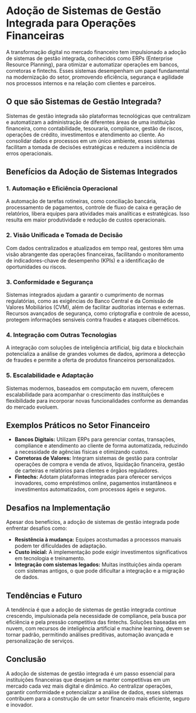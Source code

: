 # Adoção de Sistemas de Gestão Integrada para Operações Financeiras

A transformação digital no mercado financeiro tem impulsionado a adoção de sistemas de gestão integrada, conhecidos como ERPs (Enterprise Resource Planning), para otimizar e automatizar operações em bancos, corretoras e fintechs. Esses sistemas desempenham um papel fundamental na modernização do setor, promovendo eficiência, segurança e agilidade nos processos internos e na relação com clientes e parceiros.

## O que são Sistemas de Gestão Integrada?

Sistemas de gestão integrada são plataformas tecnológicas que centralizam e automatizam a administração de diferentes áreas de uma instituição financeira, como contabilidade, tesouraria, compliance, gestão de riscos, operações de crédito, investimentos e atendimento ao cliente. Ao consolidar dados e processos em um único ambiente, esses sistemas facilitam a tomada de decisões estratégicas e reduzem a incidência de erros operacionais.

## Benefícios da Adoção de Sistemas Integrados

### 1. **Automação e Eficiência Operacional**
A automação de tarefas rotineiras, como conciliação bancária, processamento de pagamentos, controle de fluxo de caixa e geração de relatórios, libera equipes para atividades mais analíticas e estratégicas. Isso resulta em maior produtividade e redução de custos operacionais.

### 2. **Visão Unificada e Tomada de Decisão**
Com dados centralizados e atualizados em tempo real, gestores têm uma visão abrangente das operações financeiras, facilitando o monitoramento de indicadores-chave de desempenho (KPIs) e a identificação de oportunidades ou riscos.

### 3. **Conformidade e Segurança**
Sistemas integrados ajudam a garantir o cumprimento de normas regulatórias, como as exigências do Banco Central e da Comissão de Valores Mobiliários (CVM), além de facilitar auditorias internas e externas. Recursos avançados de segurança, como criptografia e controle de acesso, protegem informações sensíveis contra fraudes e ataques cibernéticos.

### 4. **Integração com Outras Tecnologias**
A integração com soluções de inteligência artificial, big data e blockchain potencializa a análise de grandes volumes de dados, aprimora a detecção de fraudes e permite a oferta de produtos financeiros personalizados.

### 5. **Escalabilidade e Adaptação**
Sistemas modernos, baseados em computação em nuvem, oferecem escalabilidade para acompanhar o crescimento das instituições e flexibilidade para incorporar novas funcionalidades conforme as demandas do mercado evoluem.

## Exemplos Práticos no Setor Financeiro

- **Bancos Digitais:** Utilizam ERPs para gerenciar contas, transações, compliance e atendimento ao cliente de forma automatizada, reduzindo a necessidade de agências físicas e otimizando custos.
- **Corretoras de Valores:** Integram sistemas de gestão para controlar operações de compra e venda de ativos, liquidação financeira, gestão de carteiras e relatórios para clientes e órgãos reguladores.
- **Fintechs:** Adotam plataformas integradas para oferecer serviços inovadores, como empréstimos online, pagamentos instantâneos e investimentos automatizados, com processos ágeis e seguros.

## Desafios na Implementação

Apesar dos benefícios, a adoção de sistemas de gestão integrada pode enfrentar desafios como:

- **Resistência à mudança:** Equipes acostumadas a processos manuais podem ter dificuldades de adaptação.
- **Custo inicial:** A implementação pode exigir investimentos significativos em tecnologia e treinamento.
- **Integração com sistemas legados:** Muitas instituições ainda operam com sistemas antigos, o que pode dificultar a integração e a migração de dados.

## Tendências e Futuro

A tendência é que a adoção de sistemas de gestão integrada continue crescendo, impulsionada pela necessidade de compliance, pela busca por eficiência e pela pressão competitiva das fintechs. Soluções baseadas em nuvem, com recursos de inteligência artificial e machine learning, devem se tornar padrão, permitindo análises preditivas, automação avançada e personalização de serviços.

## Conclusão

A adoção de sistemas de gestão integrada é um passo essencial para instituições financeiras que desejam se manter competitivas em um mercado cada vez mais digital e dinâmico. Ao centralizar operações, garantir conformidade e potencializar a análise de dados, esses sistemas contribuem para a construção de um setor financeiro mais eficiente, seguro e inovador.